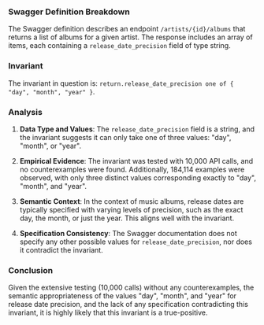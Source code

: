 ### Swagger Definition Breakdown
The Swagger definition describes an endpoint `/artists/{id}/albums` that returns a list of albums for a given artist. The response includes an array of items, each containing a `release_date_precision` field of type string.

### Invariant
The invariant in question is: `return.release_date_precision one of { "day", "month", "year" }`.

### Analysis
1. **Data Type and Values**: The `release_date_precision` field is a string, and the invariant suggests it can only take one of three values: "day", "month", or "year".

2. **Empirical Evidence**: The invariant was tested with 10,000 API calls, and no counterexamples were found. Additionally, 184,114 examples were observed, with only three distinct values corresponding exactly to "day", "month", and "year".

3. **Semantic Context**: In the context of music albums, release dates are typically specified with varying levels of precision, such as the exact day, the month, or just the year. This aligns well with the invariant.

4. **Specification Consistency**: The Swagger documentation does not specify any other possible values for `release_date_precision`, nor does it contradict the invariant.

### Conclusion
Given the extensive testing (10,000 calls) without any counterexamples, the semantic appropriateness of the values "day", "month", and "year" for release date precision, and the lack of any specification contradicting this invariant, it is highly likely that this invariant is a true-positive.

